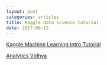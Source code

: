 ```yaml
---
layout: post
categories: articles
title: Kaggle data science tutorial
date: 2017-09-15
---
```


[Kaggle Machine Learning Intro Tutorial](https://www.datacamp.com/community/open-courses/kaggle-python-tutorial-on-machine-learning)

[Analytics Vidhya](https://www.analyticsvidhya.com/blog/2016/01/complete-tutorial-learn-data-science-python-scratch-2/)
